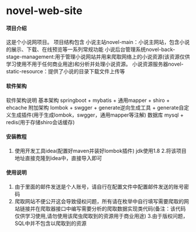 # novel-web-site

#### 项目介绍
这是个小说网项目。 
项目结构包含 
        小说主站novel-main：小说主网站，包含小说的展示、下载、在线预览等一系列常规功能
        小说后台管理系统novel-back-stage-management:用于管理小说网站并用来爬取网络上的小说资源(该资源仅供学习使用不用于任何商业用途)和分析并处理小说资源。
        小说资源服务器novel-static-resource：提供了小说的目录下载文件上传等

#### 软件架构
软件架构说明
  基本架构 springboot + mybatis + 通用mapper + shiro + ehcache 
  附加架构 lombok + swgger + generate逆向生成工具 + generate自定义生成插件(用于生成lombok，swgger，通用mapper等注解)
  数据库 mysql + redis(用于存储shiro会话缓存)

#### 安装教程

1. 使用开发工具idea(配置好maven并装好lombok插件) jdk使用1.8
2.将该项目地址直接克隆到idea中，直接导入即可

#### 使用说明

1. 由于里面的邮件发送是个人账号，请自行在配置文件中配置邮件发送的账号密码
2. 爬取网站不便公开这会导致侵权问题，所有请在枚举中自行填写需要爬取的网站链接并在爬取器接口中编写需要分析的爬取数据实现类代码(备注：该代码仅供学习使用,请勿使用该爬虫爬取到的资源用于商业用途)
3.由于版权问题，SQL中并不包含以爬取到的资源

